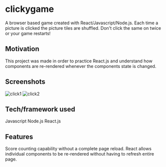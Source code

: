 # clickygame

A browser based game created with React/Javascript/Node.js. Each time a picture is clicked the picture tiles are shuffled. 
Don't click the same on twice or your game restarts!


## Motivation
This project was made in order to practice React.js and understand how components are re-rendered whenever the components 
state is changed.

## Screenshots
![click1](https://user-images.githubusercontent.com/8785431/61792014-4c3fb080-ade1-11e9-95b6-cd339d7f1b62.png)
![click2](https://user-images.githubusercontent.com/8785431/61792016-4ea20a80-ade1-11e9-98ff-a2edf3a0a66e.png)


## Tech/framework used
 Javascript
 Node.js
 React.js


## Features
Score counting capability without a complete page reload. React allows individual components to be re-rendered without having to refresh entire page.

